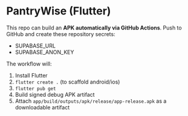 # PantryWise (Flutter)

This repo can build an **APK automatically via GitHub Actions**. Push to GitHub and create these repository secrets:

- SUPABASE_URL
- SUPABASE_ANON_KEY

The workflow will:
1) Install Flutter
2) `flutter create .` (to scaffold android/ios)
3) `flutter pub get`
4) Build signed debug APK artifact
5) Attach `app/build/outputs/apk/release/app-release.apk` as a downloadable artifact

